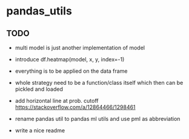 # pandas_utils
## TODO

* multi model is just another implementation of model

* introduce df.heatmap(model, x, y, index=-1)

* everything is to be applied on the data frame

* whole strategy need to be a function/class itself which then can be pickled and loaded

* add horizontal line at prob. cutoff https://stackoverflow.com/a/12864466/1298461

* rename pandas util to pandas ml utils and use pml as abbreviation

* write a nice readme